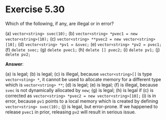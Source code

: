# Exercise 5.30

Which of the following, if any, are illegal or in error?

(a) `vector<string> svec(10);`
(b) `vector<string> *pvec1 = new vector<string>(10);`
(c) `vector<string> **pvec2 = new vector<string>[10];`
(d) `vector<string> *pv1 = &svec;`
(e) `vector<string> *pv2 = pvec1;`
(f) `delete svec;`
(g) `delete pvec1;`
(h) `delete [] pvec2;`
(i) `delete pv1;`
(j) `delete pv2;`

**Answer**:

(a) is legal;
(b) is legal;
(c) is illegal, because `vector<string>[]` is type `vector<sting> *`, it cannot be used to allocate memory for a different type which is `vector<string> **`;
(d) is legal;
(e) is legal;
(f) is illegal, because `svec` is not dynamically allocated by `new`;
(g) is legal;
(h) is legal if (c) is corrected as `vector<string> *pvec2 = new vector<string>[10];`
(i) is in error, because `pv1` points to a local memory which is created by defining `vector<string> svec(10);`
(j) is legal, but error-prone. If we happened to release `pvec1` in prior, releasing `pv2` will  result in serious issue.